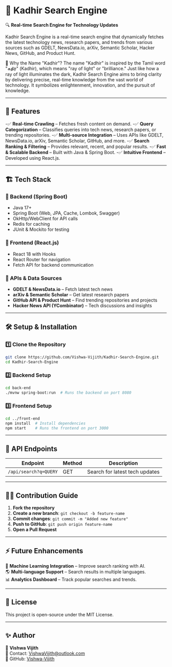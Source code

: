 # 🚀 Kadhir Search Engine

🔍 **Real-time Search Engine for Technology Updates**

Kadhir Search Engine is a real-time search engine that dynamically fetches the latest technology news, research papers, and trends from various sources such as GDELT, NewsData.io, arXiv, Semantic Scholar, Hacker News, GitHub, and Product Hunt.


🌟 Why the Name "Kadhir"?
The name "Kadhir" is inspired by the Tamil word "கதிர்" (Kadhir), which means "ray of light" or "brilliance." Just like how a ray of light illuminates the dark, Kadhir Search Engine aims to bring clarity by delivering precise, real-time knowledge from the vast world of technology. It symbolizes enlightenment, innovation, and the pursuit of knowledge.

---

## 📌 Features

-✅ **Real-time Crawling** – Fetches fresh content on demand.
-✅ **Query Categorization** – Classifies queries into tech news, research papers, or trending repositories.
-✅ **Multi-source Integration** – Uses APIs like GDELT, NewsData.io, arXiv, Semantic Scholar, GitHub, and more.
-✅ **Search Ranking & Filtering** – Provides relevant, recent, and popular results.
-✅ **Fast & Scalable Backend** – Built with Java & Spring Boot.
-✅ **Intuitive Frontend** – Developed using React.js.

---

## 🏗️ Tech Stack

### 🔹 Backend (Spring Boot)
- Java 17+
- Spring Boot (Web, JPA, Cache, Lombok, Swagger)
- OkHttp/WebClient for API calls
- Redis for caching
- JUnit & Mockito for testing

### 🔹 Frontend (React.js)
- React 18 with Hooks
- React Router for navigation
- Fetch API for backend communication

### 🔹 APIs & Data Sources
- **GDELT & NewsData.io** – Fetch latest tech news
- **arXiv & Semantic Scholar** – Get latest research papers
- **GitHub API & Product Hunt** – Find trending repositories and projects
- **Hacker News API (YCombinator)** – Tech discussions and insights

---

## 🛠️ Setup & Installation

### 1️⃣ Clone the Repository
```sh
git clone https://github.com/Vishwa-Vijith/Kadhir-Search-Engine.git
cd Kadhir-Search-Engine
```

### 2️⃣ Backend Setup
```sh
cd back-end
./mvnw spring-boot:run  # Runs the backend on port 8080
```

### 3️⃣ Frontend Setup
```sh
cd ../front-end
npm install  # Install dependencies
npm start    # Runs the frontend on port 3000
```

---

## 📡 API Endpoints
| Endpoint               | Method | Description                        |
|------------------------|--------|------------------------------------|
| `/api/search?q=QUERY`  | GET    | Search for latest tech updates     |

---

## 👨‍💻 Contribution Guide

1. **Fork the repository**
2. **Create a new branch**: `git checkout -b feature-name`
3. **Commit changes**: `git commit -m "Added new feature"`
4. **Push to GitHub**: `git push origin feature-name`
5. **Open a Pull Request**

---

## ⚡ Future Enhancements

🚀 **Machine Learning Integration** – Improve search ranking with AI.  
🌎 **Multi-language Support** – Search results in multiple languages.  
📊 **Analytics Dashboard** – Track popular searches and trends.  

---

## 📜 License

This project is open-source under the MIT License.

---

## ✨ Author

👤 **Vishwa Vijith**  
📧 Contact: VishwaVijith@outlook.com  
🔗 GitHub: [Vishwa-Vijith](https://github.com/Vishwa-Vijith)

